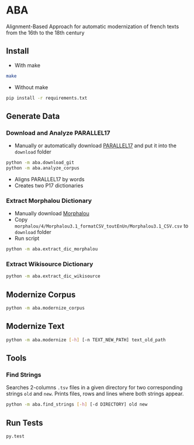 # ABA

Alignment-Based Approach for automatic modernization of french texts from the 16th to the 18th century

## Install

* With make

```bash
make
```

* Without make

```bash
pip install -r requirements.txt
```

## Generate Data

### Download and Analyze PARALLEL17

* Manually or automatically download [PARALLEL17](https://github.com/e-ditiones/PARALLEL17) and put it into the `download` folder

```bash
python -m aba.download_git
python -m aba.analyze_corpus
```

* Aligns PARALLEL17 by words
* Creates two P17 dictionaries

### Extract Morphalou Dictionary

* Manually download [Morphalou](https://www.ortolang.fr/market/lexicons/morphalou)
* Copy `morphalou/4/Morphalou3.1_formatCSV_toutEnUn/Morphalou3.1_CSV.csv` to `download` folder
* Run script

```bash
python -m aba.extract_dic_morphalou
```

### Extract Wikisource Dictionary

```bash
python -m aba.extract_dic_wikisource
```

## Modernize Corpus

```bash
python -m aba.modernize_corpus
```

## Modernize Text

```bash
python -m aba.modernize [-h] [-n TEXT_NEW_PATH] text_old_path
```

## Tools

### Find Strings

Searches 2-columns `.tsv` files in a given directory for two corresponding strings `old` and `new`.
Prints files, rows and lines where both strings appear.

```bash
python -m aba.find_strings [-h] [-d DIRECTORY] old new
```

## Run Tests

```bash
py.test
```